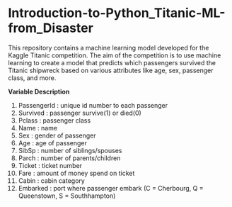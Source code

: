 # Introduction-to-Python_Titanic-ML-from_Disaster
This repository contains a machine learning model developed for the Kaggle Titanic competition. The aim of the competition is to use machine learning to create a model that predicts which passengers survived the Titanic shipwreck based on various attributes like age, sex, passenger class, and more.

**Variable Description**
1. PassengerId : unique id number to each passenger
2. Survived : passenger survive(1) or died(0)
3. Pclass : passenger class
4. Name : name
5. Sex : gender of passenger
6. Age : age of passenger
7. SibSp : number of siblings/spouses
8. Parch : number of parents/children
9. Ticket : ticket number
10. Fare : amount of money spend on ticket
11. Cabin : cabin category
12. Embarked : port where passenger embark (C = Cherbourg, Q = Queenstown, S = Southhampton)

